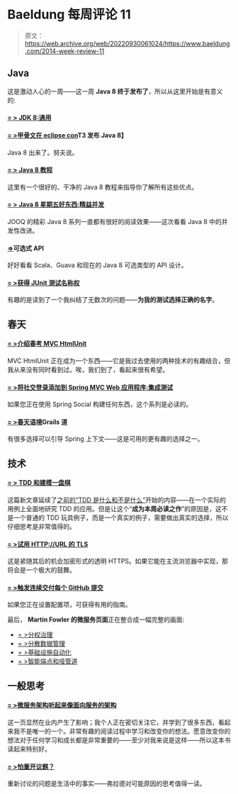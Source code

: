 # Baeldung 每周评论 11

> 原文：<https://web.archive.org/web/20220930061024/https://www.baeldung.com/2014-week-review-11>

## Java

这是激动人心的一周——这一周 **Java 8 终于发布了**，所以从这里开始是有意义的:

#### [= > JDK 8:通用](https://web.archive.org/web/20220617075815/http://mreinhold.org/blog/jdk8-ga)

#### [= >甲骨文在 eclipse con](https://web.archive.org/web/20220617075815/http://www.infoq.com/news/2014/03/jdk-8)T3 发布 Java 8】

Java 8 出来了。努夫说。

#### [= > Java 8 教程](https://web.archive.org/web/20220617075815/http://winterbe.com/posts/2014/03/16/java-8-tutorial/)

这里有一个很好的、干净的 Java 8 教程来指导你了解所有这些优点。

#### [= > Java 8 星期五好东西:精益并发](https://web.archive.org/web/20220617075815/http://blog.jooq.org/2014/03/14/java-8-friday-goodies-lean-concurrency/)

JOOQ 的精彩 Java 8 系列一直都有很好的阅读效果——这次看看 Java 8 中的并发性改进。

#### [=>](https://web.archive.org/web/20220617075815/http://techblog.bozho.net/?p=1364)可选式 API

好好看看 Scala、Guava 和现在的 Java 8 可选类型的 API 设计。

#### [= >获得 JUnit 测试名称权](https://web.archive.org/web/20220617075815/http://www.codeaffine.com/2014/03/17/getting-junit-test-names-right/)

有趣的是读到了一个我纠结了无数次的问题——**为我的测试选择正确的名字**。

## 春天

#### [= >介绍春考 MVC HtmlUnit](https://web.archive.org/web/20220617075815/https://spring.io/blog/2014/03/19/introducing-spring-test-mvc-htmlunit)

MVC HtmlUnit 正在成为一个东西——它是我过去使用的两种技术的有趣结合，但我从来没有同时看到过。唉，我们到了，看起来很有希望。

#### [= >将社交登录添加到 Spring MVC Web 应用程序:集成测试](https://web.archive.org/web/20220617075815/http://www.petrikainulainen.net/programming/spring-framework/adding-social-sign-in-to-a-spring-mvc-web-application-integration-testing/)

如果您正在使用 Spring Social 构建任何东西，这个系列是必读的。

#### [= >春天语境](https://web.archive.org/web/20220617075815/https://tux2323.blogspot.com/2014/03/spring-context-grails-way.html)Grails 道

有很多选择可以引导 Spring 上下文——这是可用的更有趣的选择之一。

## 技术

#### [**= > TDD 和**建模一盘棋](https://web.archive.org/web/20220617075815/http://www.daedtech.com/tdd-and-modeling-a-chess-game)

这篇新文章延续了[之前的“TDD 是什么和不是什么”](https://web.archive.org/web/20220617075815/http://www.daedtech.com/what-tdd-is-and-is-not)开始的内容——在一个实际的用例上全面地研究 TDD 的应用。但是让这个“**成为本周必读之作**”的原因是，这不是一个普通的 TDD 玩具例子，而是一个真实的例子，需要做出真实的选择，所以仔细思考是非常值得的。

#### [= >试用 HTTP://URL 的 TLS](https://web.archive.org/web/20220617075815/https://www.mnot.net/blog/2014/03/17/trying_out_tls_for_http_urls)

这是紧随其后的机会加密形式的透明 HTTPS。如果它能在主流浏览器中实现，那将会是一个极大的鼓舞。

#### [= >触发连续交付每个 GitHub 提交](https://web.archive.org/web/20220617075815/http://lkrnac.net/blog/2014/03/16/continuous-delivery/)

如果您正在设置配置项，可获得有用的指南。

最后， **Martin Fowler 的微服务页面**正在整合成一幅完整的画面:

*   [= >分权治理](https://web.archive.org/web/20220617075815/http://martinfowler.com/articles/microservices.html#DecentralizedGovernance)
*   [= >分散数据管理](https://web.archive.org/web/20220617075815/http://martinfowler.com/articles/microservices.html#DecentralizedDataManagement)
*   [= >基础设施自动化](https://web.archive.org/web/20220617075815/http://martinfowler.com/articles/microservices.html#InfrastructureAutomation)
*   [= >智能端点和哑管道](https://web.archive.org/web/20220617075815/http://martinfowler.com/articles/microservices.html#SmartEndpointsAndDumbPipes)

## 一般思考

#### [= >微服务架构听起来像面向服务的架构](https://web.archive.org/web/20220617075815/http://www.petrikainulainen.net/software-development/design/the-microservice-architecture-sounds-like-service-oriented-architecture/)

这一页显然在业内产生了影响；我个人正在密切关注它，并学到了很多东西，看起来我不是唯一的一个。非常有趣的阅读过程中学习和改变你的想法。愿意改变你的想法对于任何学习和成长都是非常重要的——至少对我来说是这样——所以这本书读起来特别好。

#### [= >怕重开议题？](https://web.archive.org/web/20220617075815/http://vladmihalcea.com/2014/03/17/afraid-of-reopened-issues/)

重新讨论的问题是生活中的事实——弗拉德对可能原因的思考值得一读。